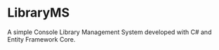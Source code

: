 # LibraryMS
​A simple Console Library Management System developed with C# and Entity Framework Core.
